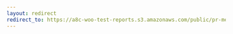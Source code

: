 ```yaml
---
layout: redirect
redirect_to: https://a8c-woo-test-reports.s3.amazonaws.com/public/pr-merge/40439/api/index.html
---
```

